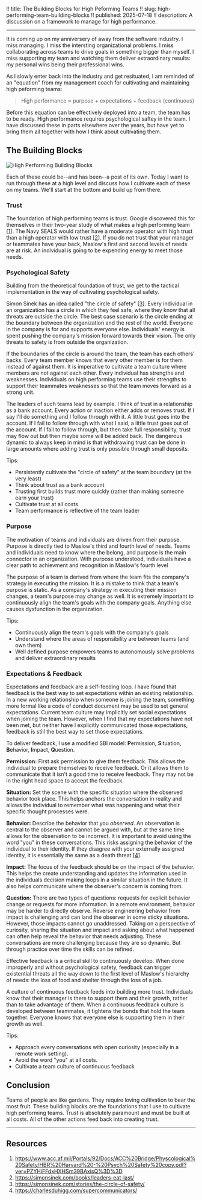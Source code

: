 !! title: The Building Blocks for High Peforming Teams
!! slug: high-performing-team-building-blocks
!! published: 2025-07-18
!! description: A discussion on a framework to manage for high performance.

---

It is coming up on my anniversery of away from the software industry. I miss managing. I miss the
intersting organizational problems. I miss collaborating across teams to drive goals in something
bigger than myself. I miss supporting my team and watching them deliver extraordinary results: my
personal wins being their professional wins.

As I slowly enter back into the industry and get resituated, I am reminded of an "equation" from my
management coach for cultivating and maintaining high peforming teams:

> High performance = purpose + expectations + feedback (continuous)

Before this equation can be effectively deployed into a team, the team has to be ready. High
performance requires psychological saftey in the team. I have discussed these in parts elsewhere
over the years, but have yet to bring them all together with how I think about cultivating them.

## The Building Blocks

![High Performing Building Blocks](/posts/0091/high-performance-building-blocks.png)

Each of these could be--and has been--a post of its own. Today I want to run through these at a high
level and discuss how I cultivate each of these on my teams. We'll start at the bottom and build up
from there.


### Trust

The foundation of high performing teams is trust. Google discovered this for themselves in their
two-year study of what makes a high performing team 
[[1](https://www.acc.af.mil/Portals/92/Docs/ACC%20Bridge/Physcological%20Safety/HBR%20Harvard%20-%20Psych%20Safety%20copy.pdf?ver=PZYHiFFdxHXHSm39BAxisQ%3D%3D)].
The Navy SEALS would rather have a moderate operator with high trust than a high operator with low
trust [[2](https://simonsinek.com/books/leaders-eat-last/)]. If you do not trust that your manager
or teammates have your back, Maslow's first and second levels of needs are at risk. An individual is
going to be expending energy to meet those needs. 


### Psychological Safety

Building from the theoretical foundation of trust, we get to the tactical implementation in the way
of cultivating psychological safety.

Simon Sinek has an idea called "the circle of safety"
[[3](https://simonsinek.com/stories/the-circle-of-safety/)]. Every individual in an organization has
a circle in which they feel safe, where they know that all threats are outside the circle. The best
case scenario is the circle ending at the boundary between the organization and the rest of the
world. Everyone in the company is for and supports everyone else. Individuals' energy is spent
pushing the company's mission forward towards their vision. The only threats to safety is from
outside the organization.

If the boundaries of the circle is around the team, the team has each others' backs. Every team
member knows that every other member is for them instead of against them. It is imperative to
cultivate a team culture where members are not against each other. Every individual has strengths
and weaknesses. Individuals on high performing teams use their strengths to support their teammates
weaknesses so that the team moves forward as a strong unit.

The leaders of such teams lead by example. I think of trust in a relationship as a bank account.
Every action or inaction either adds or removes trust. If I say I'll do something and I follow
through with it. A little trust goes into the account. If I fail to follow through with what I said,
a little trust goes out of the account. If I fail to follow through, but then take full
responsibility, trust may flow out but then maybe some will be added back. The dangerous dynamic to
always keep in mind is that withdrawing trust can be done in large amounts where adding trust is
only possible through small deposits.

Tips:
- Persistently cultivate the "circle of safety" at the team boundary (at the very least)
- Think about trust as a bank account
- Trusting first builds trust more quickly (rather than making someone earn your trust)
- Cultivate trust at all costs
- Team performance is reflective of the team leader


### Purpose

The motivation of teams and individuals are driven from their purpose. Purpose is directly tied to
Maslow's third and fourth level of needs. Teams and individuals need to know where the belong, and
purpose is the main connector in an organization. With purpose understood, individuals have a clear
path to achievment and recognition in Maslow's fourth level

The purpose of a team is derived from where the team fits the company's strategy in executing the
mission. It is a mistake to think that a team's purpose is static. As a company's strategy in
executing their mission changes, a team's purpose may change as well. It is extremely important to
continuously align the team's goals with the company goals. Anything else causes dysfunction in the
organization.

Tips:
- Continuously align the team's goals with the company's goals
- Understand where the areas of responsibility are between teams (and own them)
- Well defined purpose empowers teams to autonomously solve problems and deliver extraordinary
  results


### Expectations & Feedback

Expectations and feedback are a self-feeding loop. I have found that feedback is the best way to set
expectations within an existing relationship. In a new working relationship when someone is joining
the team, something more formal like a code of conduct document may be used to set general
expectations. Current team culture may implicitly set social expectations when joining the team.
However, when I find that my expectations have not been met, but neither have I explicitly
communicated those expectations, feedback is still the best way to set those expectations.

To deliver feedback, I use a modified SBI model: **P**ermission, **S**ituation, **B**ehavior,
**I**mpact, **Q**uestion. 

**Permission:** First ask permission to give them feedback. This allows the individual to prepare
themselves to receive feedback. Or it allows them to communicate that it isn't a good time to
receive feedback. They may not be in the right head space to accept the feedback.

**Situation:** Set the scene with the specific situation where the observed behavior took place.
This helps anchors the conversation in reality and allows the individual to remember what was
happening and what their specific thought processes were.

**Behavior:** Describe the behavior that you _observed_. An observation is central to the observer
and cannot be argued with, but at the same time allows for the observation to be incorrect. It is
important to avoid using the word "you" in these conversations. This risks assigning the behavior of
the individual to their identity. If they disagree with your externally assigned identity, it is
essentially the same as a death threat [[4](https://charlesduhigg.com/supercommunicators/)]. 

**Impact:** The focus of the feedback should be on the impact of the behavior. This helps the create
understanding and updates the information used in the individuals decision making loops in a similar
situation in the future. It also helps communicate where the observer's concern is coming from.

**Question:** There are two types of questions: requests for explicit behavior change or requests
for more information. In a remote environment, behavior may be harder to directly observe. Reverse
engineering behavior from impact is challenging and can land the observer in some sticky situations.
However, those impacts cannot go unaddressed. Taking on a perspective of curiosity, sharing the
situation and impact and asking about what happened can often help reveal the behavior that needs
adjusting. These conversations are more challenging because they are so dynamic. But through
practice over time the skills can be refined.

Effective feedback is a critical skill to continuously develop. When done improperly and without
psychological safety, feedback can trigger existential threats all the way down to the first level
of Maslow's hierarchy of needs: the loss of food and shelter through the loss of a job.

A culture of continuous feedback feeds into building more trust. Individuals know that their manager
is there to support them and their growth, rather than to take advantage of them. When a continuous
feedback culture is developed between teammates, it tightens the bonds that hold the team together.
Everyone knows that everyone else is supporting them in their growth as well.

Tips:
- Approach every conversations with open curiosity (especially in a remote work setting). 
- Avoid the word "you" at all costs.
- Cultivate a team culture of continuous feedback


## Conclusion

Teams of people are like gardens. They require loving cultivation to bear the most fruit. These
building blocks are the foundations that I use to cultivate high performing teams. Trust is 
absolutely paramount and must be built at all costs. All of the other actions feed back into
creating trust.

---

## Resources

1. https://www.acc.af.mil/Portals/92/Docs/ACC%20Bridge/Physcological%20Safety/HBR%20Harvard%20-%20Psych%20Safety%20copy.pdf?ver=PZYHiFFdxHXHSm39BAxisQ%3D%3D
2. https://simonsinek.com/books/leaders-eat-last/
3. https://simonsinek.com/stories/the-circle-of-safety/
4. https://charlesduhigg.com/supercommunicators/
